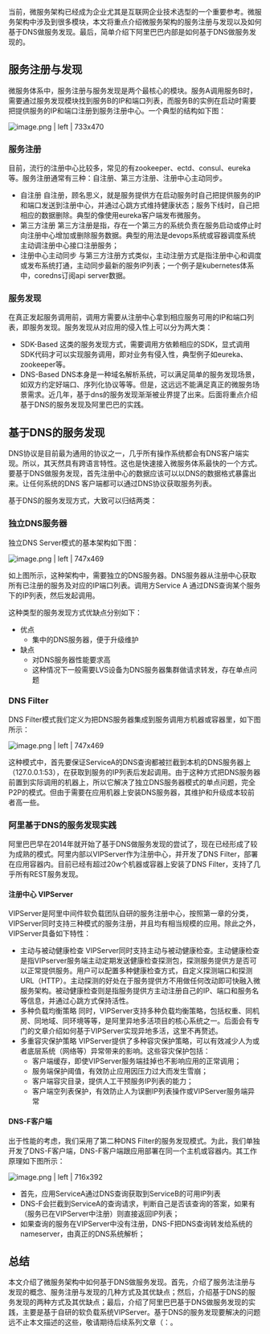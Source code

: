 当前，微服务架构已经成为企业尤其是互联网企业技术选型的一个重要参考。微服务架构中涉及到很多模块，本文将重点介绍微服务架构的服务注册与发现以及如何基于DNS做服务发现。最后，简单介绍下阿里巴巴内部是如何基于DNS做服务发现的。

## 服务注册与发现
微服务体系中，服务注册与服务发现是两个最核心的模块。服务A调用服务B时，需要通过服务发现模块找到服务B的IP和端口列表，而服务B的实例在启动时需要把提供服务的IP和端口注册到服务注册中心。一个典型的结构如下图：



![image.png | left | 733x470](https://cdn.yuque.com/lark/0/2018/png/7601/1525185623334-8fbf69bb-00df-4202-a951-c1ee9caace88.png "")


### 服务注册
目前，流行的注册中心比较多，常见的有zookeeper、ectd、consul、eureka等。服务注册通常有三种：自注册、第三方注册、注册中心主动同步。

* 自注册
    自注册，顾名思义，就是服务提供方在启动服务时自己把提供服务的IP和端口发送到注册中心，并通过心跳方式维持健康状态；服务下线时，自己把相应的数据删除。典型的像使用eureka客户端发布微服务。
* 第三方注册
    第三方注册是指，存在一个第三方的系统负责在服务启动或停止时向注册中心增加或删除服务数据。典型的用法是devops系统或容器调度系统主动调注册中心接口注册服务；
* 注册中心主动同步
    与第三方注册方式类似，主动注册方式是指注册中心和调度或发布系统打通，主动同步最新的服务IP列表；一个例子是kubernetes体系中，coredns订阅api server数据。

### 服务发现
在真正发起服务调用前，调用方需要从注册中心拿到相应服务可用的IP和端口列表，即服务发现。服务发现从对应用的侵入性上可以分为两大类：
* SDK-Based
    这类的服务发现方式，需要调用方依赖相应的SDK，显式调用SDK代码才可以实现服务调用，即对业务有侵入性，典型例子如eureka、zookeeper等。
* DNS-Based
    DNS本身是一种域名解析系统，可以满足简单的服务发现场景，如双方约定好端口、序列化协议等等。但是，这远远不能满足真正的微服务场景需求。近几年，基于dns的服务发现渐渐被业界提了出来。后面将重点介绍基于DNS的服务发现及阿里巴巴的实践。
## 基于DNS的服务发现
DNS协议是目前最为通用的协议之一，几乎所有操作系统都会有DNS客户端实现。所以，其天然具有跨语言特性。这也是快速接入微服务体系最快的一个方式。要基于DNS做服务发现，首先注册中心的数据应该可以以DNS的数据格式暴露出来。让任何系统的DNS 客户端都可以通过DNS协议获取服务列表。

基于DNS的服务发现方式，大致可以归结两类：
### 独立DNS服务器
独立DNS Server模式的基本架构如下图：


![image.png | left | 747x469](https://cdn.yuque.com/lark/0/2018/png/7601/1525185653048-094f815d-47af-409e-ac21-6662e20e76f4.png "")


如上图所示，这种架构中，需要独立的DNS服务器。DNS服务器从注册中心获取所有已注册的服务及对应的IP端口列表。调用方Service A 通过DNS查询某个服务下的IP列表，然后发起调用。

这种类型的服务发现方式优缺点分别如下：
* 优点
    * 集中的DNS服务器，便于升级维护
* 缺点
    * 对DNS服务器性能要求高
    * 这种情况下一般需要LVS设备为DNS服务器集群做请求转发，存在单点问题

### DNS Filter
DNS Filter模式我们定义为把DNS服务器集成到服务调用方机器或容器里，如下图所示：


![image.png | left | 747x469](https://cdn.yuque.com/lark/0/2018/png/7601/1525185676597-acaebac3-2b65-48a3-bdbf-7d27af7f1038.png "")


这种模式中，首先要保证ServiceA的DNS查询都被拦截到本机的DNS服务器上（127.0.0.1:53），在获取到服务的IP列表后发起调用。由于这种方式把DNS服务器前置到实际调用的机器上，所以它解决了独立DNS服务器模式的单点问题，完全P2P的模式。但由于需要在应用机器上安装DNS服务器，其维护和升级成本较前者高一些。

### 阿里基于DNS的服务发现实践
阿里巴巴早在2014年就开始了基于DNS做服务发现的尝试了，现在已经形成了较为成熟的模式。阿里内部以VIPServer作为注册中心，并开发了DNS Filter，部署在应用容器内。目前已经有超过20w个机器或容器上安装了DNS Filter，支持了几乎所有REST服务发现。

#### 注册中心 VIPServer
VIPServer是阿里中间件软负载团队自研的服务注册中心，按照第一章的分类，VIPServer同时支持三种模式的服务注册，并且均有相当规模的应用。除此之外，VIPServer具备如下特性：
* 主动与被动健康检查
    VIPServer同时支持主动与被动健康检查。主动健康检查是指VIPserver服务端主动定期发送健康检查探测包，探测服务提供方是否可以正常提供服务。用户可以配置多种健康检查方式，自定义探测端口和探测URL（HTTP）。主动探测的好处在于服务提供方不用做任何改动即可快融入微服务架构。被动健康检查则是指服务提供方主动注册自己的IP、端口和服务名等信息，并通过心跳方式保持活性。
* 多种负载均衡策略
    同时，VIPServer支持多种负载均衡策略，包括权重、同机房、同地域、同环境等等，是阿里异地多活项目的核心系统之一。后面会有专门的文章介绍如何基于VIPServer实现异地多活，这里不再赘述。
* 多重容灾保护策略
    VIPServer提供了多种容灾保护策略，可以有效减少人为或者底层系统（网络等）异常带来的影响。这些容灾保护包括：
    * 客户端缓存，即使VIPServer服务端挂掉也不影响应用的正常调用；
    * 服务端保护阈值，有效防止应用因压力过大而发生雪崩；
    * 客户端容灾目录，提供人工干预服务IP列表的能力；
    * 客户端空列表保护，有效防止人为误删IP列表操作或VIPServer服务端异常

#### DNS-F客户端

出于性能的考虑，我们采用了第二种DNS Filter的服务发现模式。为此，我们单独开发了DNS-F客户端，DNS-F客户端跟应用部署在同一个主机或容器内。其工作原理如下图所示：


![image.png | left | 716x392](https://cdn.yuque.com/lark/0/2018/png/7601/1525185700084-16f2c073-0c2b-49c0-b85b-ce2ca1163326.png "")

* 首先，应用ServiceA通过DNS查询获取到ServiceB的可用IP列表
* DNS-F会拦截到ServiceA的查询请求，判断自己是否该查询的答案，如果有（服务已在VIPServer中注册）则直接返回IP列表；
* 如果查询的服务在VIPServer中没有注册，DNS-F把DNS查询转发给系统的nameserver，由真正的DNS系统解析；

## 总结
本文介绍了微服务架构中如何基于DNS做服务发现。首先，介绍了服务法注册与发现的概念、服务注册与发现的几种方式及其优缺点；然后，介绍基于DNS的服务发现的两种方式及其优缺点；最后，介绍了阿里巴巴基于DNS做服务发现的实践，主要是基于自研的软负载系统VIPServer。基于DNS的服务发现要解决的问题远不止本文描述的这些，敬请期待后续系列文章（：。
